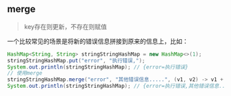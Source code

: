 ## merge

>  key存在则更新，不存在则赋值

一个比较常见的场景是将新的错误信息拼接到原来的信息上，比如：

```java
HashMap<String, String> stringStringHashMap = new HashMap<>(1);
stringStringHashMap.put("error", "执行错误,");
System.out.println(stringStringHashMap); // {error=执行错误}
// 使用merge
stringStringHashMap.merge("error", "其他错误信息.....", (v1, v2) -> v1 + v2);
System.out.println(stringStringHashMap); // {error=执行错误,其他错误信息.....}

```


